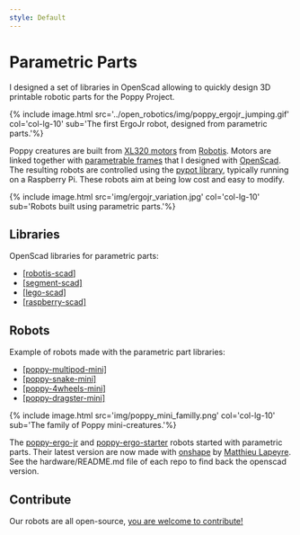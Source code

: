 ```yaml
---
style: Default
---
```


# Parametric Parts

I designed a set of libraries in OpenScad allowing to quickly design 3D printable robotic parts for the Poppy Project.

{% include image.html src='../open_robotics/img/poppy_ergojr_jumping.gif' col='col-lg-10' sub='The first ErgoJr robot, designed from parametric parts.'%}

Poppy creatures are built from [XL320 motors](http://support.robotis.com/en/product/dynamixel/xl-series/xl-320.htm) from [Robotis](http://en.robotis.com/index/). Motors are linked together with [parametrable frames](https://github.com/jgrizou/robotis-scad) that I designed with [OpenScad](http://www.openscad.org/). The resulting robots are controlled using the [pypot library](https://github.com/poppy-project/pypot), typically running on a Raspberry Pi. These robots aim at being low cost and easy to modify.

{% include image.html src='img/ergojr_variation.jpg' col='col-lg-10' sub='Robots built using parametric parts.'%}

## Libraries

OpenScad libraries for parametric parts:
- [[robotis-scad]](https://github.com/jgrizou/robotis-scad)
- [[segment-scad]](https://github.com/jgrizou/segment-scad)
- [[lego-scad]](https://github.com/jgrizou/lego-scad)
- [[raspberry-scad]](https://github.com/jgrizou/raspberry-scad)

## Robots

Example of robots made with the parametric part libraries:
- [[poppy-multipod-mini]](https://github.com/poppy-project/poppy-multipod-mini)
- [[poppy-snake-mini]](https://github.com/poppy-project/poppy-snake-mini)
- [[poppy-4wheels-mini]](https://github.com/poppy-project/poppy-4wheels-mini)
- [[poppy-dragster-mini]](https://github.com/poppy-project/poppy-dragster-mini)

{% include image.html src='img/poppy_mini_familly.png' col='col-lg-10' sub='The family of Poppy mini-creatures.'%}

The [poppy-ergo-jr](https://github.com/poppy-project/poppy-ergo-jr) and [poppy-ergo-starter](https://github.com/poppy-project/poppy-ergo-starter) robots started with parametric parts. Their latest version are now made with [onshape](https://www.onshape.com/) by [Matthieu Lapeyre](https://github.com/matthieu-lapeyre). See the hardware/README.md file of each repo to find back the openscad version.

## Contribute

Our robots are all open-source, [you are welcome to contribute!](https://forum.poppy-project.org/t/cfc-extending-the-poppy-mini-family-we-need-your-help/1346)

